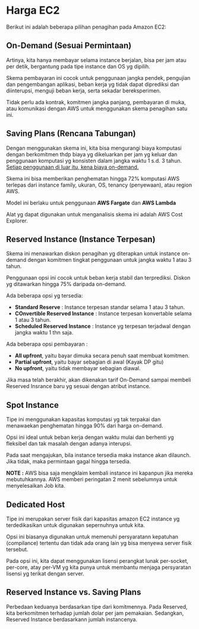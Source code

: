 # Harga EC2
Berikut ini adalah beberapa pilihan penagihan pada Amazon EC2:

## On-Demand (Sesuai Permintaan)
Artinya, kita hanya membayar selama instance berjalan, bisa per jam atau per detik, bergantung pada tipe instance dan OS yg dipilih.

Skema pembayaran ini cocok untuk penggunaan jangka pendek, pengujian dan pengembangan aplikasi, beban kerja yg tidak dapat diprediksi dan diinterupsi, menguji beban kerja, serta sekadar bereksperimen.

Tidak perlu ada kontrak, komitmen jangka panjang, pembayaran di muka, atau komunikasi dengan AWS untuk menggunakan skema penagihan satu ini.

## Saving Plans (Rencana Tabungan)
Dengan menggunakan skema ini, kita bisa mengurangi biaya komputasi dengan berkomitmen thdp biaya yg dikeluarkan per jam yg keluar dan penggunaan komputasi yg konsisten dalam jangka waktu 1 s.d. 3 tahun. <ins>Setiap penggunaan di luar itu, kena biaya on-demand.</ins>

Skema ini bisa memberikan penghematan hingga 72% komputasi AWS terlepas dari instance family, ukuran, OS, tenancy (penyewaan), atau region AWS.

Model ini berlaku untuk penggunaan **AWS Fargate** dan **AWS Lambda**

Alat yg dapat digunakan untuk menganalisis skema ini adalah AWS Cost Explorer.

## Reserved Instance (Instance Terpesan)
Skema ini menawarkan diskon penagihan yg diterapkan untuk instance on-demand dengan komitmen tingkat penggunaan untuk jangka waktu 1 atau 3 tahun.

Penggunaan opsi ini cocok untuk beban kerja stabil dan terprediksi. Diskon yg ditawarkan hingga 75% daripada on-demand.

Ada beberapa opsi yg tersedia:
* **Standard Reserve** : Instance terpesan standar selama 1 atau 3 tahun.
* **COnvertible Reserved Instance** : Instance terpesan konvertable selama 1 atau 3 tahun.
* **Scheduled Reserved Instance** : Instance yg terpesan terjadwal dengan jangka waktu 1 thn saja.

Ada beberapa opsi pembayaran :
* **All upfront**, yaitu bayar dimuka secara penuh saat membuat komitmen.
* **Partial upfront**, yaitu bayar sebagian di awal (Kayak DP gitu)
* **No upfront**, yaitu tidak membayar sebagian diawal.

Jika masa telah berakhir, akan dikenakan tarif On-Demand sampai membeli Reserved Insrance baru yg sesuai dengan atribut instance.

## Spot Instance
Tipe ini menggunakan kapasitas komputasi yg tak terpakai dan menawaekan penghematan hingga 90% dari harga on-demand. 

Opsi ini ideal untuk beban kerja dengan waktu mulai dan berhenti yg fleksibel dan tak masalah dengan adanya interupsi.

Pada saat mengajukan, bila instance tersedia maka instance akan dilaunch. Jika tidak, maka permintaan gagal hingga tersedia.

**NOTE :** AWS bisa saja mengklaim kembali instance ini  kapanpun jika mereka mebutuhkannya. AWS memberi peringatan 2 menit sebelumnya untuk menyelesaikan Job kita.

## Dedicated Host
Tipe ini merupakan server fisik dari kapasitas amazon EC2 instance yg terdedikasikan untuk digunakan sepernuhnya untuk kita. 

Opsi ini biasanya digunakan untuk memenuhi persyaratann kepatuhan (compilance) tertentu dan tidak ada orang lain yg bisa menyewa server fisik tersebut.

Pada opsi ini, kita dapat menggunakan lisensi perangkat lunak per-socket, per-core, atay per-VM yg kita punya untuk membantu menjaga persyaratan lisensi yg terikat dengan server.

## Reserved Instance vs. Saving Plans
Perbedaan keduanya berdasarkan tipe dari komitmennya. Pada Reserved, kita berkomitmen terhadap jumlah dolar per jam pemakaian. Sedangkan, Reserved Instance berdasarkann jumlah instancenya.